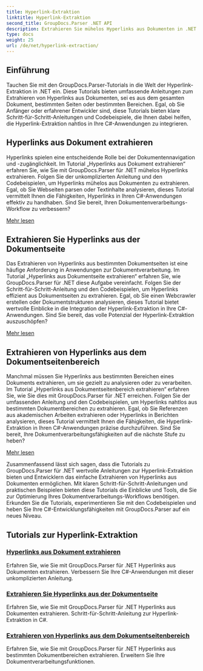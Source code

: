 ```yaml
---
title: Hyperlink-Extraktion
linktitle: Hyperlink-Extraktion
second_title: GroupDocs.Parser .NET API
description: Extrahieren Sie mühelos Hyperlinks aus Dokumenten in .NET mit GroupDocs.Parser. Verbessern Sie Ihre C#-Anwendungen mit Schritt-für-Schritt-Anleitungen zur Hyperlink-Extraktion.
type: docs
weight: 25
url: /de/net/hyperlink-extraction/
---
```

## Einführung

Tauchen Sie mit den GroupDocs.Parser-Tutorials in die Welt der Hyperlink-Extraktion in .NET ein. Diese Tutorials bieten umfassende Anleitungen zum Extrahieren von Hyperlinks aus Dokumenten, sei es aus dem gesamten Dokument, bestimmten Seiten oder bestimmten Bereichen. Egal, ob Sie Anfänger oder erfahrener Entwickler sind, diese Tutorials bieten klare Schritt-für-Schritt-Anleitungen und Codebeispiele, die Ihnen dabei helfen, die Hyperlink-Extraktion nahtlos in Ihre C#-Anwendungen zu integrieren.

## Hyperlinks aus Dokument extrahieren

Hyperlinks spielen eine entscheidende Rolle bei der Dokumentennavigation und -zugänglichkeit. Im Tutorial „Hyperlinks aus Dokument extrahieren“ erfahren Sie, wie Sie mit GroupDocs.Parser für .NET mühelos Hyperlinks extrahieren. Folgen Sie der unkomplizierten Anleitung und den Codebeispielen, um Hyperlinks mühelos aus Dokumenten zu extrahieren. Egal, ob Sie Webseiten parsen oder Textinhalte analysieren, dieses Tutorial vermittelt Ihnen die Fähigkeiten, Hyperlinks in Ihren C#-Anwendungen effektiv zu handhaben. Sind Sie bereit, Ihren Dokumentenverarbeitungs-Workflow zu verbessern?

[Mehr lesen](./extract-hyperlinks-from-document/)

## Extrahieren Sie Hyperlinks aus der Dokumentseite

Das Extrahieren von Hyperlinks aus bestimmten Dokumentseiten ist eine häufige Anforderung in Anwendungen zur Dokumentverarbeitung. Im Tutorial „Hyperlinks aus Dokumentseite extrahieren“ erfahren Sie, wie GroupDocs.Parser für .NET diese Aufgabe vereinfacht. Folgen Sie der Schritt-für-Schritt-Anleitung und den Codebeispielen, um Hyperlinks effizient aus Dokumentseiten zu extrahieren. Egal, ob Sie einen Webcrawler erstellen oder Dokumentstrukturen analysieren, dieses Tutorial bietet wertvolle Einblicke in die Integration der Hyperlink-Extraktion in Ihre C#-Anwendungen. Sind Sie bereit, das volle Potenzial der Hyperlink-Extraktion auszuschöpfen?

[Mehr lesen](./extract-hyperlinks-from-document-page/)

## Extrahieren von Hyperlinks aus dem Dokumentseitenbereich

Manchmal müssen Sie Hyperlinks aus bestimmten Bereichen eines Dokuments extrahieren, um sie gezielt zu analysieren oder zu verarbeiten. Im Tutorial „Hyperlinks aus Dokumentseitenbereich extrahieren“ erfahren Sie, wie Sie dies mit GroupDocs.Parser für .NET erreichen. Folgen Sie der umfassenden Anleitung und den Codebeispielen, um Hyperlinks nahtlos aus bestimmten Dokumentbereichen zu extrahieren. Egal, ob Sie Referenzen aus akademischen Arbeiten extrahieren oder Hyperlinks in Berichten analysieren, dieses Tutorial vermittelt Ihnen die Fähigkeiten, die Hyperlink-Extraktion in Ihren C#-Anwendungen präzise durchzuführen. Sind Sie bereit, Ihre Dokumentverarbeitungsfähigkeiten auf die nächste Stufe zu heben?

[Mehr lesen](./extract-hyperlinks-from-document-page-area/)

Zusammenfassend lässt sich sagen, dass die Tutorials zu GroupDocs.Parser für .NET wertvolle Anleitungen zur Hyperlink-Extraktion bieten und Entwicklern das einfache Extrahieren von Hyperlinks aus Dokumenten ermöglichen. Mit klaren Schritt-für-Schritt-Anleitungen und praktischen Beispielen bieten diese Tutorials die Einblicke und Tools, die Sie zur Optimierung Ihres Dokumentverarbeitungs-Workflows benötigen. Erkunden Sie die Tutorials, experimentieren Sie mit den Codebeispielen und heben Sie Ihre C#-Entwicklungsfähigkeiten mit GroupDocs.Parser auf ein neues Niveau.
## Tutorials zur Hyperlink-Extraktion
### [Hyperlinks aus Dokument extrahieren](./extract-hyperlinks-from-document/)
Erfahren Sie, wie Sie mit GroupDocs.Parser für .NET Hyperlinks aus Dokumenten extrahieren. Verbessern Sie Ihre C#-Anwendungen mit dieser unkomplizierten Anleitung.
### [Extrahieren Sie Hyperlinks aus der Dokumentseite](./extract-hyperlinks-from-document-page/)
Erfahren Sie, wie Sie mit GroupDocs.Parser für .NET Hyperlinks aus Dokumenten extrahieren. Schritt-für-Schritt-Anleitung zur Hyperlink-Extraktion in C#.
### [Extrahieren von Hyperlinks aus dem Dokumentseitenbereich](./extract-hyperlinks-from-document-page-area/)
Erfahren Sie, wie Sie mit GroupDocs.Parser für .NET Hyperlinks aus bestimmten Dokumentbereichen extrahieren. Erweitern Sie Ihre Dokumentverarbeitungsfunktionen.